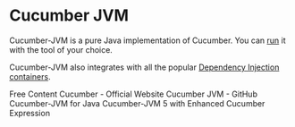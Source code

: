 # Cucumber JVM

Cucumber-JVM is a pure Java implementation of Cucumber. You can [run](https://cucumber.io/docs/cucumber/api/#running-cucumber) it with the tool of your choice.

Cucumber-JVM also integrates with all the popular [Dependency Injection containers](https://cucumber.io/docs/installation/java/#dependency-injection).

<ResourceGroupTitle>Free Content</ResourceGroupTitle>
<BadgeLink colorScheme='blue' badgeText='Official Website' href='https://cucumber.io'>Cucumber - Official Website</BadgeLink>
<BadgeLink colorScheme='blue' badgeText='Official Repo' href='https://github.com/cucumber/cucumber-jvm'>Cucumber JVM - GitHub</BadgeLink>
<BadgeLink colorScheme='yellow' badgeText='Read' href='https://automationpanda.com/2017/10/24/cucumber-jvm-for-java/'>Cucumber-JVM for Java</BadgeLink>
<BadgeLink colorScheme='purple' badgeText='Watch' href='https://www.youtube.com/watch?v=jCzpxvAJoZM'>Cucumber-JVM 5 with Enhanced Cucumber Expression</BadgeLink>